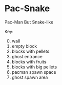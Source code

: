 # Pac-Snake
Pac-Man But Snake-like

Key:

0. wall
1. empty block
2. blocks with pellets
5. ghost entrance
6. blocks with fruits
7. blocks with big pellets
8. pacman spawn space
9. ghost spawn area
